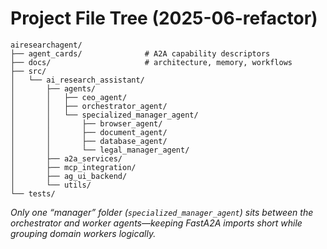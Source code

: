 # Project File Tree (2025-06-refactor)

```text
airesearchagent/
├── agent_cards/              # A2A capability descriptors
├── docs/                     # architecture, memory, workflows
├── src/
│   └── ai_research_assistant/
│       ├── agents/
│       │   ├── ceo_agent/
│       │   ├── orchestrator_agent/
│       │   └── specialized_manager_agent/
│       │       ├── browser_agent/
│       │       ├── document_agent/
│       │       ├── database_agent/
│       │       └── legal_manager_agent/
│       ├── a2a_services/
│       ├── mcp_integration/
│       ├── ag_ui_backend/
│       └── utils/
└── tests/
```

_Only one “manager” folder (`specialized_manager_agent`) sits between the orchestrator and worker agents—keeping FastA2A imports short while grouping domain workers logically._